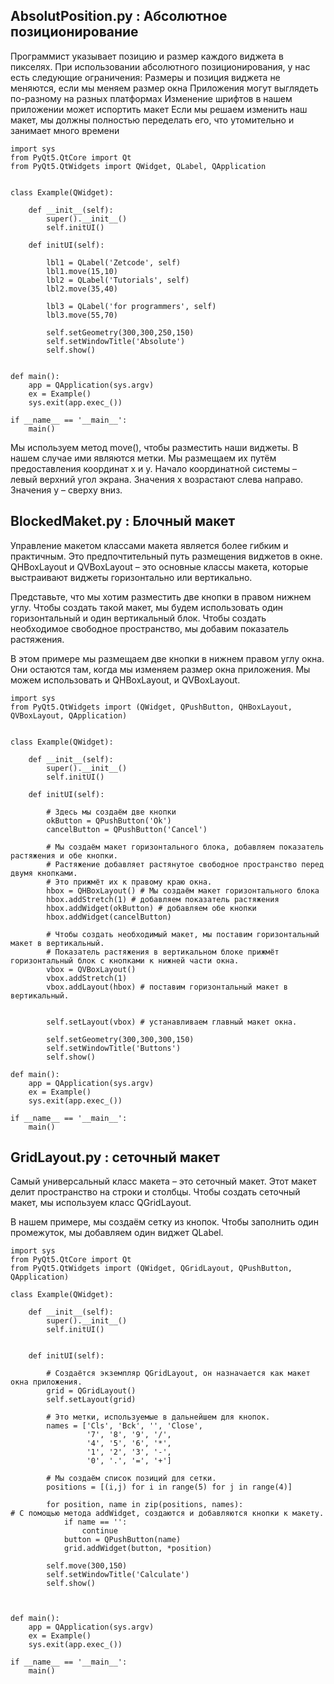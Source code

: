 ## AbsolutPosition.py : Абсолютное позиционирование

Программист указывает позицию и размер каждого виджета в пикселях. При использовании абсолютного позиционирования, у нас есть следующие ограничения:
Размеры и позиция виджета не меняются, если мы меняем размер окна
Приложения могут выглядеть по-разному на разных платформах
Изменение шрифтов в нашем приложении может испортить макет
Если мы решаем изменить наш макет, мы должны полностью переделать его, что утомительно и занимает много времени

```
import sys
from PyQt5.QtCore import Qt
from PyQt5.QtWidgets import QWidget, QLabel, QApplication


class Example(QWidget):

    def __init__(self):
        super().__init__()
        self.initUI()

    def initUI(self):

        lbl1 = QLabel('Zetcode', self)
        lbl1.move(15,10)
        lbl2 = QLabel('Tutorials', self)
        lbl2.move(35,40)

        lbl3 = QLabel('for programmers', self)
        lbl3.move(55,70)

        self.setGeometry(300,300,250,150)
        self.setWindowTitle('Absolute')
        self.show()


def main():
    app = QApplication(sys.argv)
    ex = Example()
    sys.exit(app.exec_())

if __name__ == '__main__':
    main()
```



Мы используем метод move(), чтобы разместить наши виджеты.
В нашем случае ими являются метки. Мы размещаем их путём предоставления координат x и y. 
Начало координатной системы – левый верхний угол экрана. 
Значения x возрастают слева направо. Значения y – сверху вниз.

## BlockedMaket.py : Блочный макет

Управление макетом классами макета является более гибким и практичным. Это предпочтительный путь размещения виджетов в окне. QHBoxLayout и QVBoxLayout – это основные классы макета, которые выстраивают виджеты горизонтально или вертикально.

Представьте, что мы хотим разместить две кнопки в правом нижнем углу. Чтобы создать такой макет, мы будем использовать один горизонтальный и один вертикальный блок. Чтобы создать необходимое свободное пространство, мы добавим показатель растяжения.

В этом примере мы размещаем две кнопки в нижнем правом углу окна. Они остаются там, когда мы изменяем размер окна приложения. Мы можем использовать и QHBoxLayout, и QVBoxLayout.
```
import sys
from PyQt5.QtWidgets import (QWidget, QPushButton, QHBoxLayout, QVBoxLayout, QApplication)


class Example(QWidget):

    def __init__(self):
        super().__init__()
        self.initUI()

    def initUI(self):

        # Здесь мы создаём две кнопки
        okButton = QPushButton('Ok')
        cancelButton = QPushButton('Cancel')
        
        # Мы создаём макет горизонтального блока, добавляем показатель растяжения и обе кнопки. 
        # Растяжение добавляет растянутое свободное пространство перед двумя кнопками. 
        # Это прижмёт их к правому краю окна.
        hbox = QHBoxLayout() # Мы создаём макет горизонтального блока
        hbox.addStretch(1) # добавляем показатель растяжения
        hbox.addWidget(okButton) # добавляем обе кнопки
        hbox.addWidget(cancelButton)

        # Чтобы создать необходимый макет, мы поставим горизонтальный макет в вертикальный. 
        # Показатель растяжения в вертикальном блоке прижмёт горизонтальный блок с кнопками к нижней части окна.
        vbox = QVBoxLayout()
        vbox.addStretch(1)
        vbox.addLayout(hbox) # поставим горизонтальный макет в вертикальный.


        self.setLayout(vbox) # устанавливаем главный макет окна.

        self.setGeometry(300,300,300,150)
        self.setWindowTitle('Buttons')
        self.show()

def main():
    app = QApplication(sys.argv)
    ex = Example()
    sys.exit(app.exec_())

if __name__ == '__main__':
    main()

```

## GridLayout.py : сеточный макет

Самый универсальный класс макета – это сеточный макет. Этот макет делит пространство на строки и столбцы. Чтобы создать сеточный макет, мы используем класс QGridLayout.

В нашем примере, мы создаём сетку из кнопок. Чтобы заполнить один промежуток, мы добавляем один виджет QLabel.

```
import sys
from PyQt5.QtCore import Qt
from PyQt5.QtWidgets import (QWidget, QGridLayout, QPushButton, QApplication)

class Example(QWidget):

    def __init__(self):
        super().__init__()
        self.initUI()


    def initUI(self):
        
        # Создаётся экземпляр QGridLayout, он назначается как макет окна приложения.
        grid = QGridLayout()
        self.setLayout(grid)

        # Это метки, используемые в дальнейшем для кнопок.
        names = ['Cls', 'Bck', '', 'Close',
                 '7', '8', '9', '/',
                 '4', '5', '6', '*',
                 '1', '2', '3', '-',
                 '0', '.', '=', '+']
        
        # Мы создаём список позиций для сетки.
        positions = [(i,j) for i in range(5) for j in range(4)] 

        for position, name in zip(positions, names):
# С помощью метода addWidget, создаются и добавляются кнопки к макету.
            if name == '':
                continue
            button = QPushButton(name)
            grid.addWidget(button, *position)

        self.move(300,150)
        self.setWindowTitle('Calculate')
        self.show()



def main():
    app = QApplication(sys.argv)
    ex = Example()
    sys.exit(app.exec_())

if __name__ == '__main__':
    main()



```